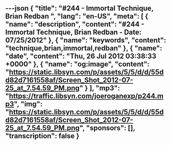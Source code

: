 ---json
{
  "title": "#244 - Immortal Technique, Brian Redban ",
  "lang": "en-US",
  "meta": [
    {
      "name": "description",
      "content": "#244 - Immortal Technique, Brian Redban - Date: 07/25/2012"
    },
    {
      "name": "keywords",
      "content": "technique,brian,immortal,redban"
    },
    {
      "name": "date",
      "content": "Thu, 26 Jul 2012 03:38:33 +0000"
    },
    {
      "name": "og:image",
      "content": "https://static.libsyn.com/p/assets/5/5/d/d/55dd82d7161558af/Screen_Shot_2012-07-25_at_7.54.59_PM.png"
    }
  ],
  "mp3": "https://traffic.libsyn.com/joeroganexp/p244.mp3",
  "img": "https://static.libsyn.com/p/assets/5/5/d/d/55dd82d7161558af/Screen_Shot_2012-07-25_at_7.54.59_PM.png",
  "sponsors": [],
  "transcription": false
}
---
<episode-header />

<timemark seconds="0" />

<transcribe-call-to-action />

<episode-footer />